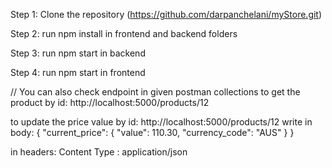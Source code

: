 Step 1: Clone the repository (https://github.com/darpanchelani/myStore.git)

Step 2: run npm install in frontend and backend folders

Step 3: run npm start in backend

Step 4: run npm start in frontend

// You can also check endpoint in given postman collections 
 to get the product by id: http://localhost:5000/products/12

 to update the price value by id: 
 http://localhost:5000/products/12
  write in body: 
  {
  "current_price": {
    "value": 110.30,
    "currency_code": "AUS"
  }
}

in headers:
 Content Type : application/json
